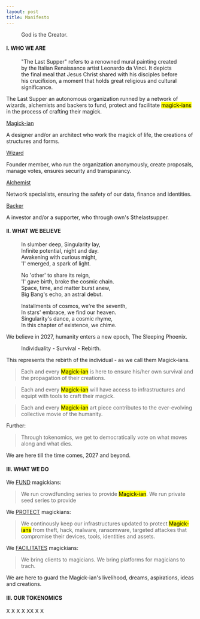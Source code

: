 ```yaml
---
layout: post
title: Manifesto
---
```


<!-- Intro -->
<figure>
  <figcaption>
    God is the Creator.
  </figcaption>
</figure>

<!-- who we are -->

<h4>I. WHO WE ARE</h4>
<figure>
  <figcaption>
    "The Last Supper" refers to a renowned mural painting created by the Italian Renaissance artist Leonardo da Vinci. It depicts the final meal that Jesus Christ shared with his disciples before his crucifixion, a moment that holds great religious and cultural significance.
  </figcaption>
</figure>


The Last Supper an autonomous organization runned by a network of wizards, alchemists and backers to fund, protect and facilitate <mark>magick-ians</mark> in the process of crafting their magick.

<u>Magick-ian</u>

A designer and/or an architect who work the magick of life, the creations of structures and forms.


<u>Wizard</u>

Founder member, who run the organization anonymously, create proposals, manage votes, ensures security and transparancy.


<u>Alchemist</u>

Network specialists, ensuring the safety of our data, finance and identities.

<u>Backer</u>

A investor and/or a supporter, who through own's $thelastsupper.



<!-- our purpose -->

<h4>II. WHAT WE BELIEVE</h4>

<figure>
  <figcaption>
In slumber deep, Singularity lay,<br/>
Infinite potential, night and day.<br/>
Awakening with curious might,<br/>
'I' emerged, a spark of light.<br/>

No 'other' to share its reign,<br/>
'I' gave birth, broke the cosmic chain.<br/>
Space, time, and matter burst anew,<br/>
Big Bang's echo, an astral debut.<br/>

Installments of cosmos, we're the seventh,<br/>
In stars' embrace, we find our heaven.<br/>
Singularity's dance, a cosmic rhyme,<br/>
In this chapter of existence, we chime.<br/>
  </figcaption>
</figure>


We believe in 2027, humanity enters a new epoch, The Sleeping Phoenix.

<figure>
  <figcaption>
    Individuality - Survival - Rebirth.
</figure>


This represents the rebirth of the individual - as we call them Magick-ians.

>Each and every <mark>Magick-ian</mark> is here to ensure his/her own survival and the propagation of their creations.

>Each and every <mark>Magick-ian</mark> will have access to infrastructures and equipt with tools to craft their magick.

>Each and every <mark>Magick-ian</mark> art piece contributes to the ever-evolving collective movie of the humanity. 

Further:

>Through tokenomics, we get to democratically vote on what moves along and what dies.


We are here till the time comes, 2027 and beyond.

<!-- our purpose -->

<h4>III. WHAT WE DO</h4>

We [FUND](https://en.wikipedia.org/wiki/Christopher_Hitchens) magickians:

>We run crowdfunding series to provide <mark>Magick-ian</mark>.
>We run private seed series to provide 

We [PROTECT](https://en.wikipedia.org/wiki/Christopher_Hitchens) magickians:

>We continously keep our infrastructures updated to protect <mark>Magick-ians</mark> from theft, hack, malware, ransomware, targeted attackes that compromise their devices, tools, identities and assets.

We [FACILITATES](https://en.wikipedia.org/wiki/Christopher_Hitchens) magickians:
>We bring clients to magicians.
>We bring platforms for magicians to trach.

We are here to guard the Magick-ian's livelihood, dreams, aspirations, ideas and creations.

<h4>III. OUR TOKENOMICS</h4>

X
X
X
X
XX
X
X















